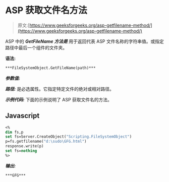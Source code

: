 # ASP 获取文件名方法

> 原文:[https://www.geeksforgeeks.org/asp-getfilename-method/](https://www.geeksforgeeks.org/asp-getfilename-method/)

ASP 中的 ***GetFileName 方法是*** 用于返回代表 ASP 文件名称的字符串值。或指定路径中最后一个组件的文件夹。

**语法:**

```vb
***FileSystemObject.GetFileName(path)*** 
```

***参数值:***

***路径:*** 是必选属性。它指定特定文件的绝对或相对路径。

***示例代码:*** 下面的示例说明了 ASP 获取文件名的方法。

## Javascript

```vb
<%
dim fs,p
set fs=Server.CreateObject("Scripting.FileSystemObject")
p=fs.getfilename("d:\sudo\GFG.html")
response.write(p)
set fs=nothing
%>
```

***输出:***

```vb
***GFG***
```